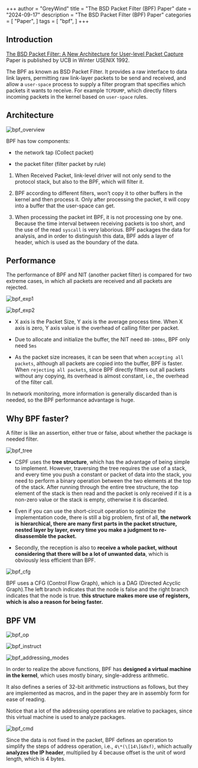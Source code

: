 +++
author = "GreyWind"
title = "The BSD Packet Filter (BPF) Paper"
date = "2024-09-17"
description = "The BSD Packet Filter (BPF) Paper"
categories = [
    "Paper",
]
tags = [
    "bpf",
]
+++
## Introduction

[The BSD Packet Filter: A New Architecture for User-level Packet Capture](https://www.tcpdump.org/papers/bpf-usenix93.pdf) Paper is published by UCB in Winter USENIX 1992.

The BPF as known as BSD Packet Filter. It provides a raw interface to data link layers, permitting raw link-layer packets to be send and received, and allow a `user-space` process to supply a filter program that specifies which packets it wants to receive. For example `TCPDUMP`, which directly filters incoming packets in the kernel based on `user-space` rules.

## Architecture

![bpf_overview](bpf_overview.png)

BPF has tow components:

* the network tap (Collect packet)
    
* the packet filter (filter packet by rule)
    

1. When Received Packet, link-level driver will not only send to the protocol stack, but also to the BPF, which will filter it.
    
2. BPF according to different filters, won’t copy it to other buffers in the kernel and then process it. Only after processing the packet, it will copy into a buffer that the user-space can get.
    
3. When processing the packet int BPF, it is not processing one by one. Because the time interval between receiving packets is too short, and the use of the read `syscall` is very laborious. BPF packages the data for analysis, and in order to distinguish this data, BPF adds a layer of header, which is used as the boundary of the data.
    

## Performance

The performance of BPF and NIT (another packet filter) is compared for two extreme cases, in which all packets are received and all packets are rejected.

![bpf_exp1](bpf_exp1.png)

![bpf_exp2](bpf_exp2.png)

* X axis is the Packet Size, Y axis is the average process time. When X axis is zero, Y axis value is the overhead of calling filter per packet.
    
* Due to allocate and initialize the buffer, the NIT need `80-100ms`, BPF only need `5ms`
    
* As the packet size increases, it can be seen that when `accepting all packets`, although all packets are copied into the buffer, BPF is faster. When `rejecting all packets`, since BPF directly filters out all packets without any copying, its overhead is almost constant, i.e., the overhead of the filter call.
    

In network monitoring, more information is generally discarded than is needed, so the BPF performance advantage is huge.

## Why BPF faster?

A filter is like an assertion, either true or false, about whether the package is needed filter.

![bpf_tree](bpf_tree.png)

* CSPF uses the **tree structure**, which has the advantage of being simple to implement. However, traversing the tree requires the use of a stack, and every time you push a constant or packet of data into the stack, you need to perform a binary operation between the two elements at the top of the stack. After running through the entire tree structure, the top element of the stack is then read and the packet is only received if it is a non-zero value or the stack is empty, otherwise it is discarded.
    
* Even if you can use the short-circuit operation to optimize the implementation code, there is still a big problem, first of all, **the network is hierarchical, there are many first parts in the packet structure, nested layer by layer, every time you make a judgment to re-disassemble the packet.**
    
* Secondly, the reception is also to **receive a whole packet, without considering that there will be a lot of unwanted data**, which is obviously less efficient than BPF.
    

![bpf_cfg](bpf_cfg.png)

BPF uses a CFG (Control Flow Graph), which is a DAG (Directed Acyclic Graph).The left branch indicates that the node is false and the right branch indicates that the node is true. **this structure makes more use of registers, which is also a reason for being faster.**

## BPF VM

![bpf_op](bpf_op.png)

![bpf_instruct](bpf_instruct.png)

![bpf_addressing_modes](bpf_address.png)

In order to realize the above functions, BPF has **designed a virtual machine in the kernel**, which uses mostly binary, single-address arithmetic.

It also defines a series of 32-bit arithmetic instructions as follows, but they are implemented as macros, and in the paper they are in assembly form for ease of reading.

Notice that a lot of the addressing operations are relative to packages, since this virtual machine is used to analyze packages.

![bpf_cmd](bpf_cmd.png)

Since the data is not fixed in the packet, BPF defines an operation to simplify the steps of address operation, i.e., `4\*(\[14\]&0xf)`, which actually **analyzes the IP header**, multiplied by 4 because offset is the unit of word length, which is 4 bytes.